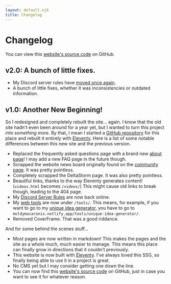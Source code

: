 ```yaml
---
layout: default.njk
title: Changelog
---
```


# Changelog

<p class="alert">You can view this <a href="https://github.com/MoldyMacaroniX/MoldyMacaroniX-Personal-Website">website's source code</a> on GitHub.</p>

## v2.0: A bunch of little fixes.

* My Discord server rules have [moved once again](https://docs.google.com/document/d/1ocPJN3eUK6OSv4PvypYauZ5n_YtdhRSfxZApPuzbMY0/edit?usp=sharing).
* A bunch of little fixes, whether it was inconsistencies or outdated information.

## v1.0: Another New Beginning!

So I redesigned and completely rebuilt the site... again. I know that the old site hadn't even been around for a year yet, but I wanted to turn this project *into something more.* By that, I mean I started a [GitHub repository](https://github.com/MoldyMacaroniX/MoldyMacaroniX-Personal-Website) for this place and rebuilt it entirely with [Eleventy](https://www.11ty.dev/). Here is a list of some notable differences between this new site and the previous version.

* Replaced the frequently asked questions page with a brand new [about page](/about/)! I may add a new FAQ page in the future though.
* Scrapped the website news board originally found on the [community page](/community/). It was pretty pointless.
* Completely scrapped the DeltaStorm page. It was also pretty pointless.
* Beautiful links, thanks to the way Eleventy generates content! (`videos.html` becomes `/videos/`) This might cause old links to break though, leading to the 404 page.
* My [Discord Server Rules](/server/) are now back online.
* My [web tools](/tools/) are now under `/tools/`. This means, for example, if you want to go to my [unique idea generator](/tools/unique-idea-generator/), you have to go to `moldymacaronix.netlify.app/tools/unique-idea-generator/`.
* Removed CoverFrame. That was a good riddance.

And for some behind the scenes stuff...

* Most pages are now written in markdown! This makes the pages and the site as a whole much, *much* easier to manage. This means this place can finally grow in directions that it couldn't previously.
* This website is now built with [Eleventy](https://www.11ty.dev/). I've always loved this SSG, so finally being able to use it in a project is great.
* No CMS yet but I may consider getting one down the line.
* You can now find this [website's source code](https://github.com/MoldyMacaroniX/MoldyMacaroniX-Personal-Website) on GitHub, just in case you want to see it for whatever reason.